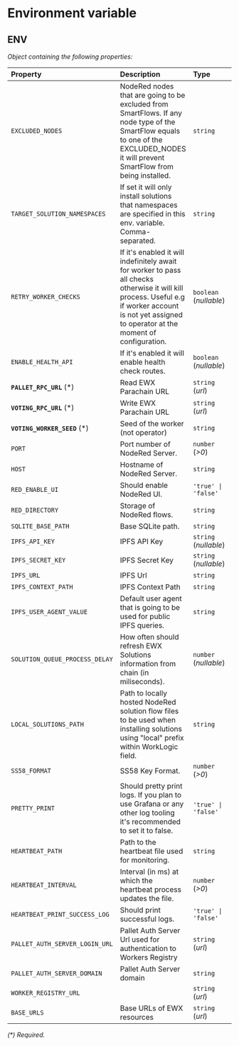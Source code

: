 # Environment variable

## ENV

_Object containing the following properties:_

| Property                       | Description                                                                                                                                                                                           | Type                   | Default                                                          |
| :----------------------------- | :---------------------------------------------------------------------------------------------------------------------------------------------------------------------------------------------------- | :--------------------- | :--------------------------------------------------------------- |
| `EXCLUDED_NODES`               | NodeRed nodes that are going to be excluded from SmartFlows. If any node type of the SmartFlow equals to one of the EXCLUDED_NODES it will prevent SmartFlow from being installed.                    | `string`               | `'file,file in,watch,exec'`                                      |
| `TARGET_SOLUTION_NAMESPACES`   | If set it will only install solutions that namespaces are specified in this env. variable. Comma-separated.                                                                                           | `string`               |                                                                  |
| `RETRY_WORKER_CHECKS`          | If it's enabled it will indefinitely await for worker to pass all checks otherwise it will kill process. Useful e.g if worker account is not yet assigned to operator at the moment of configuration. | `boolean` (_nullable_) | `true`                                                           |
| `ENABLE_HEALTH_API`            | If it's enabled it will enable health check routes.                                                                                                                                                   | `boolean` (_nullable_) | `true`                                                           |
| **`PALLET_RPC_URL`** (\*)      | Read EWX Parachain URL                                                                                                                                                                                | `string` (_url_)       |                                                                  |
| **`VOTING_RPC_URL`** (\*)      | Write EWX Parachain URL                                                                                                                                                                               | `string` (_url_)       |                                                                  |
| **`VOTING_WORKER_SEED`** (\*)  | Seed of the worker (not operator)                                                                                                                                                                     | `string`               |                                                                  |
| `PORT`                         | Port number of NodeRed Server.                                                                                                                                                                        | `number` (_>0_)        | `8000`                                                           |
| `HOST`                         | Hostname of NodeRed Server.                                                                                                                                                                           | `string`               | `'localhost'`                                                    |
| `RED_ENABLE_UI`                | Should enable NodeRed UI.                                                                                                                                                                             | `'true' \| 'false'`    | `'false'`                                                        |
| `RED_DIRECTORY`                | Storage of NodeRed flows.                                                                                                                                                                             | `string`               | `'./node-red-data'`                                              |
| `SQLITE_BASE_PATH`             | Base SQLite path.                                                                                                                                                                                     | `string`               | `'./sqlite'`                                                     |
| `IPFS_API_KEY`                 | IPFS API Key                                                                                                                                                                                          | `string` (_nullable_)  | `null`                                                           |
| `IPFS_SECRET_KEY`              | IPFS Secret Key                                                                                                                                                                                       | `string` (_nullable_)  | `null`                                                           |
| `IPFS_URL`                     | IPFS Url                                                                                                                                                                                              | `string`               | `'https://ipfs.io'`                                              |
| `IPFS_CONTEXT_PATH`            | IPFS Context Path                                                                                                                                                                                     | `string`               | `'/ipfs/'`                                                       |
| `IPFS_USER_AGENT_VALUE`        | Default user agent that is going to be used for public IPFS queries.                                                                                                                                  | `string`               | `'ewx-worker-node-server'`                                       |
| `SOLUTION_QUEUE_PROCESS_DELAY` | How often should refresh EWX Solutions information from chain (in miliseconds).                                                                                                                       | `number` (_nullable_)  | `20000`                                                          |
| `LOCAL_SOLUTIONS_PATH`         | Path to locally hosted NodeRed solution flow files to be used when installing solutions using "local" prefix within WorkLogic field.                                                                  | `string`               |                                                                  |
| `SS58_FORMAT`                  | SS58 Key Format.                                                                                                                                                                                      | `number` (_>0_)        | `42`                                                             |
| `PRETTY_PRINT`                 | Should pretty print logs. If you plan to use Grafana or any other log tooling it's recommended to set it to false.                                                                                    | `'true' \| 'false'`    | `'false'`                                                        |
| `HEARTBEAT_PATH`               | Path to the heartbeat file used for monitoring.                                                                                                                                                       | `string`               | `'heartbeat'`                                                    |
| `HEARTBEAT_INTERVAL`           | Interval (in ms) at which the heartbeat process updates the file.                                                                                                                                     | `number` (_>0_)        | `5000`                                                           |
| `HEARTBEAT_PRINT_SUCCESS_LOG`  | Should print successful logs.                                                                                                                                                                         | `'true' \| 'false'`    | `'true'`                                                         |
| `PALLET_AUTH_SERVER_LOGIN_URL` | Pallet Auth Server Url used for authentication to Workers Registry                                                                                                                                    | `string` (_url_)       | `'https://ewx-pallet-auth-pex-dev.energyweb.org/api/auth/login'` |
| `PALLET_AUTH_SERVER_DOMAIN`    | Pallet Auth Server domain                                                                                                                                                                             | `string`               | `'default'`                                                      |
| `WORKER_REGISTRY_URL`          |                                                                                                                                                                                                       | `string` (_url_)       | `'https://ewx-workers-registry-pex-dev.energyweb.org'`           |
| `BASE_URLS`                    | Base URLs of EWX resources                                                                                                                                                                            | `string` (_url_)       | `'https://marketplace-cdn.energyweb.org/base_urls.json'`         |

_(\*) Required._
